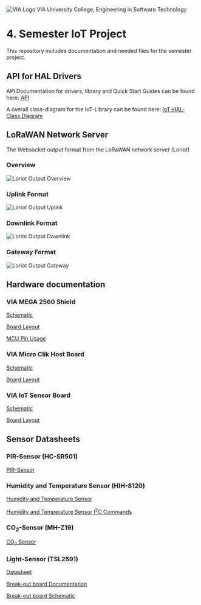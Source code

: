 ![VIA Logo](/docs/resources/logo.png) VIA University College, Engineering in Software Technology

# 4. Semester IoT Project #
This repository includes documentation and needed files for the semester project.

## API for HAL Drivers ##
API Documentation for drivers, library and Quick Start Guides can be found here: [API](https://ihavn.github.io/IoT_Semester_project/)

A overall class-diagram for the IoT-Library can be found here: [IoT-HAL-Class Diagram](/docs/IoT_HAL.svg)

## LoRaWAN Network Server ##
The Websocket output format from the LoRaWAN network server (Loriot)

### Overview ###
![Loriot Output Overview](/docs/documentation/Loriot/Overview.png)

### Uplink Format ###
![Loriot Output Uplink](/docs/documentation/Loriot/Uplink.png)

### Downlink Format ###
![Loriot Output Downlink](/docs/documentation/Loriot/Downlink.png)

### Gateway Format ###
![Loriot Output Gateway](/docs/documentation/Loriot/Gateway.png)

## Hardware documentation ##
### VIA MEGA 2560 Shield ###
[Schematic](/docs/documentation/HW%20Doc/VIA%20MEGA2560%20Shield/VIA%20Shield%202.0.0%20Schematic.pdf)

[Board Layout](/docs/documentation/HW%20Doc/VIA%20MEGA2560%20Shield/VIA%20Shield%202.0.0%20Board.pdf)

[MCU Pin Usage](/docs/documentation/HW%20Doc/VIA%20MEGA2560%20Shield/MCU-Pin%20Usage.pdf)

### VIA Micro Clik Host Board ###
[Schematic](/docs/documentation/HW%20Doc/Mikro%20Click%20Host%20Board/Mikro%20Click%20Host%20Board%20Schematic.pdf)

[Board Layout](/docs/documentation/HW%20Doc/Mikro%20Click%20Host%20Board/Mikro%20Click%20Host%20Board.pdf)

### VIA IoT Sensor Board ###
[Schematic](/docs/documentation/HW%20Doc/IoT%20Sensor%20Board/Sensor%20connection%20Schematic.pdf)

[Board Layout](/docs/documentation/HW%20Doc/IoT%20Sensor%20Board/Sensor%20connection%20board.pdf)

## Sensor Datasheets ##
### PIR-Sensor (HC-SR501) ###
[PIR-Sensor](/docs/documentation/HW%20Doc/Datasheets/Sensors/HC-SR501%20PIR/PIR%20HC-SR501.pdf)

### Humidity and Temperature Sensor (HIH-8120)
[Humidity and Temperature Sensor](/docs/documentation/HW%20Doc/Datasheets/Sensors/HIH8000%20Temp%20and%20RH%20Sensor/Honeywell%20Humidity-Temperature%20HIH8000%201927621.pdf)

[Humidity and Temperature Sensor I<sup>2</sup>C Commands](/docs/documentation/HW%20Doc/Datasheets/Sensors/HIH8000%20Temp%20and%20RH%20Sensor/I2C%20Comms%20HumidIcon%20TN_009061-2-EN_Final_07Jun12.pdf)

### CO<sub>2</sub>-Sensor (MH-Z19) ###
[CO<sub>2</sub> Sensor](/docs/documentation/HW%20Doc/Datasheets/Sensors/MH-Z19%20CO2/MH-Z19%20CO2%20Ver1.0.pdf)

### Light-Sensor (TSL2591) ###
[Datasheet](/docs/documentation/HW%20Doc/Datasheets/Sensors/TSL2591%20Light%20Sensor/TSL25911_Datasheet_EN_v1.pdf)

[Break-out board Documentation](/docs/documentation/HW%20Doc/Datasheets/Sensors/TSL2591%20Light%20Sensor/Manual%20adafruit-tsl2591.pdf)

[Break-out board Schematic](/docs/documentation/HW%20Doc/Datasheets/Sensors/TSL2591%20Light%20Sensor/sensors_schematic.png)
